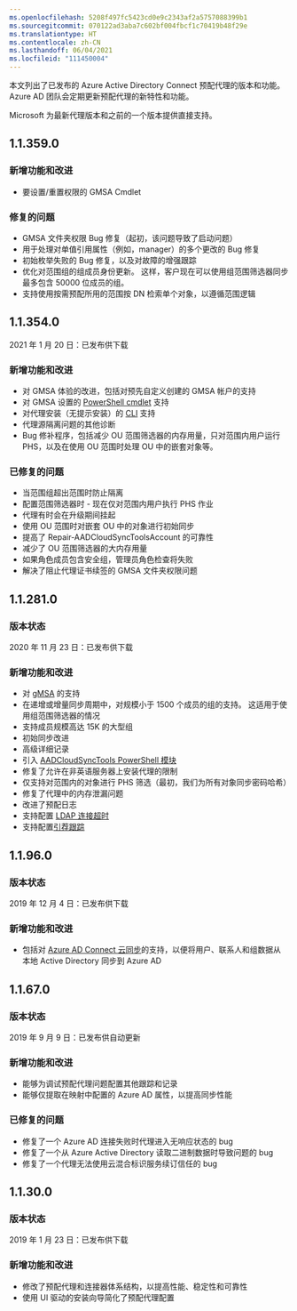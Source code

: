 ```yaml
---
ms.openlocfilehash: 5208f497fc5423cd0e9c2343af2a5757088399b1
ms.sourcegitcommit: 070122ad3aba7c602bf004fbcf1c70419b48f29e
ms.translationtype: HT
ms.contentlocale: zh-CN
ms.lasthandoff: 06/04/2021
ms.locfileid: "111450004"
---
```

本文列出了已发布的 Azure Active Directory Connect 预配代理的版本和功能。 Azure AD 团队会定期更新预配代理的新特性和功能。 

Microsoft 为最新代理版本和之前的一个版本提供直接支持。

## <a name="113590"></a>1.1.359.0

### <a name="new-features-and-improvements"></a>新增功能和改进
- 要设置/重置权限的 GMSA Cmdlet

### <a name="fixed-issues"></a>修复的问题
- GMSA 文件夹权限 Bug 修复（起初，该问题导致了启动问题）
- 用于处理对单值引用属性（例如，manager）的多个更改的 Bug 修复
- 初始枚举失败的 Bug 修复，以及对故障的增强跟踪
- 优化对范围组的组成员身份更新。 这样，客户现在可以使用组范围筛选器同步最多包含 50000 位成员的组。 
- 支持使用按需预配所用的范围按 DN 检索单个对象，以遵循范围逻辑





## <a name="113540"></a>1.1.354.0

2021 年 1 月 20 日：已发布供下载

### <a name="new-features-and-improvements"></a>新增功能和改进
- 对 GMSA 体验的改进，包括对预先自定义创建的 GMSA 帐户的支持
- 对 GMSA 设置的 [PowerShell cmdlet](../articles/active-directory/cloud-sync/how-to-gmsa-cmdlets.md) 支持
- 对代理安装（无提示安装）的 [CLI](../articles/active-directory/cloud-sync/how-to-install-pshell.md) 支持
- 代理源隔离问题的其他诊断
- Bug 修补程序，包括减少 OU 范围筛选器的内存用量，只对范围内用户运行 PHS，以及在使用 OU 范围时处理 OU 中的嵌套对象等。 


### <a name="fixed-issues"></a>已修复的问题
-    当范围组超出范围时防止隔离
-   配置范围筛选器时 - 现在仅对范围内用户执行 PHS 作业
-   代理有时会在升级期间挂起
-   使用 OU 范围时对嵌套 OU 中的对象进行初始同步
-   提高了 Repair-AADCloudSyncToolsAccount 的可靠性
-   减少了 OU 范围筛选器的大内存用量
-   如果角色成员包含安全组，管理员角色检查将失败
-   解决了阻止代理证书续签的 GMSA 文件夹权限问题







## <a name="112810"></a>1.1.281.0

### <a name="release-status"></a>版本状态

2020 年 11 月 23 日：已发布供下载

### <a name="new-features-and-improvements"></a>新增功能和改进

* 对 [gMSA](../articles/active-directory/cloud-sync/how-to-prerequisites.md#group-managed-service-accounts) 的支持
* 在递增或增量同步周期中，对规模小于 1500 个成员的组的支持。 这适用于使用组范围筛选器的情况
* 支持成员规模高达 15K 的大型组
* 初始同步改进
* 高级详细记录
* 引入 [AADCloudSyncTools PowerShell 模块](../articles/active-directory/cloud-sync/reference-powershell.md)
* 修复了允许在非英语服务器上安装代理的限制
* 仅支持对范围内的对象进行 PHS 筛选（最初，我们为所有对象同步密码哈希）
* 修复了代理中的内存泄漏问题
* 改进了预配日志
* 支持配置 [LDAP 连接超时](../articles/active-directory/cloud-sync/how-to-manage-registry-options.md#configure-ldap-connection-timeout) 
* 支持配置[引荐跟踪](../articles/active-directory/cloud-sync/how-to-manage-registry-options.md#configure-referral-chasing) 


## <a name="11960"></a>1.1.96.0

### <a name="release-status"></a>版本状态

2019 年 12 月 4 日：已发布供下载

### <a name="new-features-and-improvements"></a>新增功能和改进

* 包括对 [Azure AD Connect 云同步](../articles/active-directory/cloud-sync/what-is-cloud-sync.md)的支持，以便将用户、联系人和组数据从本地 Active Directory 同步到 Azure AD


## <a name="11670"></a>1.1.67.0

### <a name="release-status"></a>版本状态

2019 年 9 月 9 日：已发布供自动更新

### <a name="new-features-and-improvements"></a>新增功能和改进

* 能够为调试预配代理问题配置其他跟踪和记录
* 能够仅提取在映射中配置的 Azure AD 属性，以提高同步性能

### <a name="fixed-issues"></a>已修复的问题

* 修复了一个 Azure AD 连接失败时代理进入无响应状态的 bug
* 修复了一个从 Azure Active Directory 读取二进制数据时导致问题的 bug
* 修复了一个代理无法使用云混合标识服务续订信任的 bug

## <a name="11300"></a>1.1.30.0

### <a name="release-status"></a>版本状态

2019 年 1 月 23 日：已发布供下载

### <a name="new-features-and-improvements"></a>新增功能和改进

* 修改了预配代理和连接器体系结构，以提高性能、稳定性和可靠性 
* 使用 UI 驱动的安装向导简化了预配代理配置